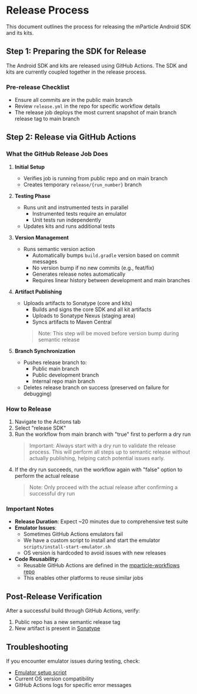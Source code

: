 # Release Process

This document outlines the process for releasing the mParticle Android SDK and its kits.

## Step 1: Preparing the SDK for Release

The Android SDK and kits are released using GitHub Actions. The SDK and kits are currently coupled together in the release process.

### Pre-release Checklist
- Ensure all commits are in the public main branch
- Review `release.yml` in the repo for specific workflow details
- The release job deploys the most current snapshot of main branch release tag to main branch


## Step 2: Release via GitHub Actions

### What the GitHub Release Job Does

1. **Initial Setup**
   - Verifies job is running from public repo and on main branch
   - Creates temporary `release/{run_number}` branch

2. **Testing Phase**
   - Runs unit and instrumented tests in parallel
     - Instrumented tests require an emulator
     - Unit tests run independently
   - Updates kits and runs additional tests

3. **Version Management**
   - Runs semantic version action
     - Automatically bumps `build.gradle` version based on commit messages
     - No version bump if no new commits (e.g., feat/fix)
     - Generates release notes automatically
     - Requires linear history between development and main branches

4. **Artifact Publishing**
   - Uploads artifacts to Sonatype (core and kits)
     - Builds and signs the core SDK and all kit artifacts
     - Uploads to Sonatype Nexus (staging area)
     - Syncs artifacts to Maven Central
     > Note: This step will be moved before version bump during semantic release

5. **Branch Synchronization**
   - Pushes release branch to:
     - Public main branch
     - Public development branch
     - Internal repo main branch
   - Deletes release branch on success (preserved on failure for debugging)

### How to Release

1. Navigate to the Actions tab
2. Select "release SDK"
3. Run the workflow from main branch with "true" first to perform a dry run
   > Important: Always start with a dry run to validate the release process. This will perform all steps up to semantic release without actually publishing, helping catch potential issues early.
4. If the dry run succeeds, run the workflow again with "false" option to perform the actual release
   > Note: Only proceed with the actual release after confirming a successful dry run

### Important Notes

- **Release Duration**: Expect ~20 minutes due to comprehensive test suite
- **Emulator Issues**: 
  - Sometimes GitHub Actions emulators fail
  - We have a custom script to install and start the emulator `scripts/install-start-emulator.sh`
  - OS version is hardcoded to avoid issues with new releases
- **Code Reusability**: 
  - Reusable GitHub Actions are defined in the [mparticle-workflows repo](https://github.com/mParticle/mparticle-workflows)
  - This enables other platforms to reuse similar jobs

## Post-Release Verification

After a successful build through GitHub Actions, verify:
1. Public repo has a new semantic release tag
2. New artifact is present in [Sonatype](https://central.sonatype.com/publishing) 

## Troubleshooting

If you encounter emulator issues during testing, check:
- [Emulator setup script](https://github.com/mParticle/mparticle-android-sdk/blob/main/scripts/install-start-emulator.sh)
- Current OS version compatibility
- GitHub Actions logs for specific error messages
